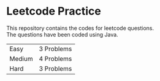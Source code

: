 # Leetcode Practice
This repository contains the codes for leetcode questions. <br>
The questions have been coded using Java. <br>
<table><tr><td>Easy</td><td>3 Problems</td></tr><tr><td>Medium</td><td>4 Problems</td></tr><tr><td>Hard</td><td>3 Problems</td></tr></table>
